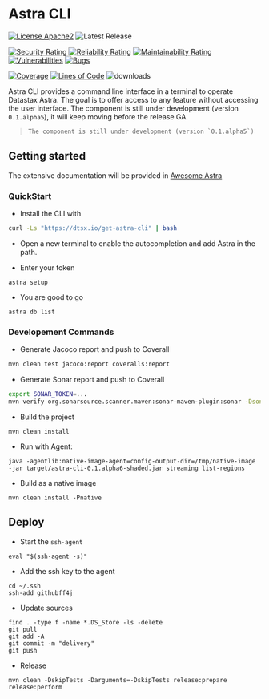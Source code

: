 # Astra CLI

[![License Apache2](https://img.shields.io/hexpm/l/plug.svg)](http://www.apache.org/licenses/LICENSE-2.0)
![Latest Release](https://img.shields.io/github/v/release/datastax/astra-cli)

[![Security Rating](https://sonarcloud.io/api/project_badges/measure?project=clun_astra-cli&metric=security_rating)](https://sonarcloud.io/summary/new_code?id=clun_astra-cli)
[![Reliability Rating](https://sonarcloud.io/api/project_badges/measure?project=clun_astra-cli&metric=reliability_rating)](https://sonarcloud.io/summary/new_code?id=clun_astra-cli)
[![Maintainability Rating](https://sonarcloud.io/api/project_badges/measure?project=clun_astra-cli&metric=sqale_rating)](https://sonarcloud.io/summary/overall?id=clun_astra-cli)
[![Vulnerabilities](https://sonarcloud.io/api/project_badges/measure?project=clun_astra-cli&metric=vulnerabilities)](https://sonarcloud.io/summary/overall?id=clun_astra-cli)
[![Bugs](https://sonarcloud.io/api/project_badges/measure?project=clun_astra-cli&metric=bugs)](https://sonarcloud.io/summary/new_code?id=clun_astra-cli)

[![Coverage](https://sonarcloud.io/api/project_badges/measure?project=clun_astra-cli&metric=coverage)](https://sonarcloud.io/summary/new_code?id=clun_astra-cli)
[![Lines of Code](https://sonarcloud.io/api/project_badges/measure?project=clun_astra-cli&metric=ncloc)](https://sonarcloud.io/summary/new_code?id=clun_astra-cli)
![downloads](https://img.shields.io/github/downloads/datastax/astra-cli/total)

Astra CLI provides a command line interface in a terminal to operate Datastax Astra. The goal is to offer access to any feature without accessing the user interface. The component is still under development (version `0.1.alpha5`), it will keep moving before the release GA.

> ```
> The component is still under development (version `0.1.alpha5`)
> ```

## Getting started

The extensive documentation will be provided in [Awesome Astra](https://awesome-astra.github.io/docs/pages/astra/astra-cli/)

### QuickStart

- Install the CLI with 

```bash
curl -Ls "https://dtsx.io/get-astra-cli" | bash
```

- Open a new terminal to enable the autocompletion and add Astra in the path.

- Enter your token 

```
astra setup
```

- You are good to go 

```
astra db list
```


### Developement Commands

- Generate Jacoco report and push to Coverall

```bash
mvn clean test jacoco:report coveralls:report
```

- Generate Sonar report and push to Coverall

```bash
export SONAR_TOKEN=...
mvn verify org.sonarsource.scanner.maven:sonar-maven-plugin:sonar -Dsonar.projectKey=clun_astra-cli
```

- Build the project

```
mvn clean install
```

- Run with Agent:

```
java -agentlib:native-image-agent=config-output-dir=/tmp/native-image -jar target/astra-cli-0.1.alpha6-shaded.jar streaming list-regions
```

- Build as a native image

```
mvn clean install -Pnative
```


## Deploy

- Start the `ssh-agent`
```
eval "$(ssh-agent -s)"
```
- Add the ssh key to the agent
```
cd ~/.ssh
ssh-add githubff4j
```
- Update sources
```
find . -type f -name *.DS_Store -ls -delete
git pull
git add -A
git commit -m "delivery"
git push
```
- Release
```
mvn clean -DskipTests -Darguments=-DskipTests release:prepare release:perform
```
